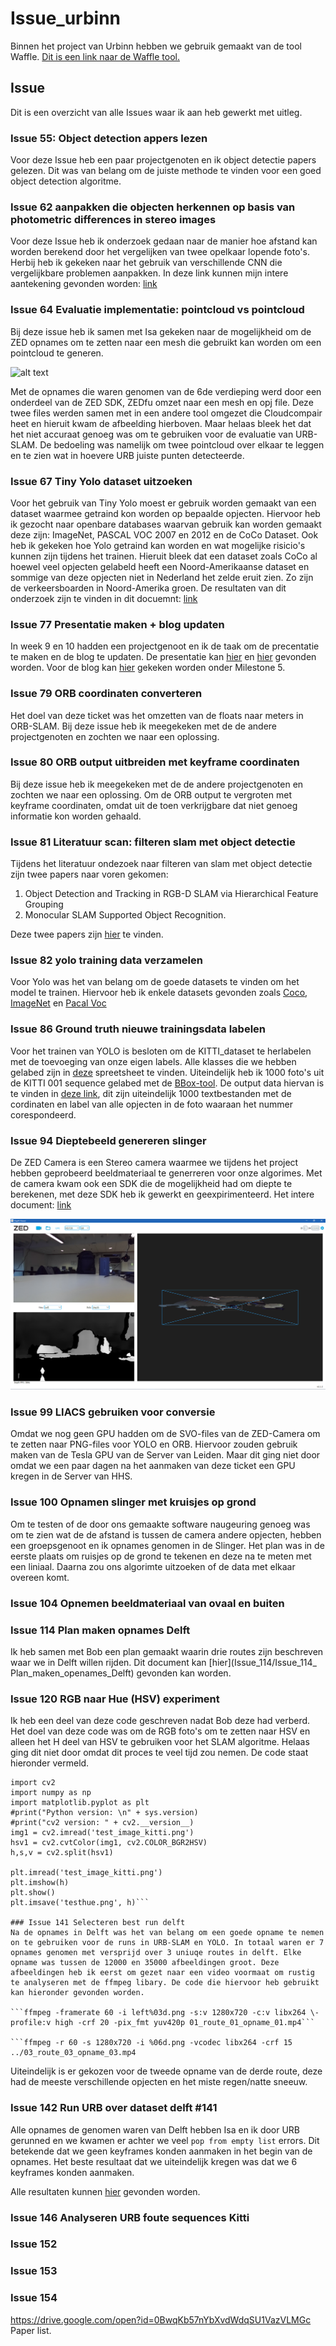 # Issue_urbinn
Binnen het project van Urbinn hebben we gebruik gemaakt van de tool Waffle. [Dit is een link naar de Waffle tool.](https://waffle.io/urbinn/urbinn)



## Issue
Dit is een overzicht van alle Issues waar ik aan heb gewerkt met uitleg.

### Issue 55: Object detection appers lezen
Voor deze Issue heb een paar projectgenoten en ik object detectie papers gelezen. Dit was van belang om de juiste methode te vinden voor een goed object detection algoritme. 


### Issue 62 aanpakken die objecten herkennen op basis van photometric differences in stereo images
Voor deze Issue heb ik onderzoek gedaan naar de manier hoe afstand kan worden berekend door het vergelijken van twee opelkaar lopende foto's. Herbij heb ik gekeken naar het gebruik van verschillende CNN die vergelijkbare problemen aanpakken. In deze link kunnen mijn intere aantekening gevonden worden: [link](Issue_62/Issue_62-photometric_differences_in_stereo_images.pdf)


### Issue 64 Evaluatie implementatie: pointcloud vs pointcloud

Bij deze issue heb ik samen met Isa gekeken naar de mogelijkheid om de ZED opnames om te zetten naar een mesh die gebruikt kan worden om een pointcloud te generen. 

![alt text](/Issue_64/3D_mesh_Slinger.png)

Met de opnames die waren genomen van de 6de verdieping werd door een onderdeel van de ZED SDK, ZEDfu omzet naar een mesh en opj file. Deze twee files werden samen met in een andere tool omgezet die Cloudcompair heet en hieruit kwam de afbeelding hierboven. Maar helaas bleek het dat het niet accuraat genoeg was om te gebruiken voor de evaluatie van URB-SLAM. De bedoeling was namelijk om twee pointcloud over elkaar te leggen en te zien wat in hoevere URB juiste punten detecteerde.  

### Issue 67 Tiny Yolo dataset uitzoeken
Voor het gebruik van Tiny Yolo moest er gebruik worden gemaakt van een dataset waarmee getraind kon worden op bepaalde opjecten. Hiervoor heb ik gezocht naar openbare databases waarvan gebruik kan worden gemaakt deze zijn: ImageNet, PASCAL VOC 2007 en 2012 en de CoCo Dataset. Ook heb ik gekeken hoe Yolo getraind kan worden en wat mogelijke risicio's kunnen zijn tijdens het trainen. Hieruit bleek dat een dataset zoals CoCo al hoewel veel opjecten gelabeld heeft een Noord-Amerikaanse dataset en sommige van deze opjecten niet in Nederland het zelde eruit zien. Zo zijn de verkeersboarden in Noord-Amerika groen.  De resultaten van dit onderzoek zijn te vinden in dit docuemnt: [link](Issue_67/Issue_67-Tiny_YOLO_datasets.pdf)

### Issue 77 Presentatie maken + blog updaten
In week 9 en 10 hadden een projectgenoot en ik de taak om de precentatie te maken en de blog te updaten. 
De presentatie kan [hier](/Presentatie/Week_9/Week_9-Presentatie.pdf) en [hier](/Presentatie/Week_10/Week_10-Presentatie.pdf) gevonden worden. Voor de blog kan [hier](https://kb74.github.io/urbinn/) gekeken worden onder Milestone 5.

### Issue 79 ORB coordinaten converteren
Het doel van deze ticket was het omzetten van de floats naar meters in ORB-SLAM. Bij deze issue heb ik meegekeken met de de andere projectgenoten en zochten we naar een oplossing. 

### Issue 80 ORB output uitbreiden met keyframe coordinaten	
Bij deze issue heb ik meegekeken met de de andere projectgenoten en zochten we naar een oplossing. Om de ORB output te vergroten met keyframe coordinaten, omdat uit de toen verkrijgbare dat niet genoeg informatie kon worden gehaald. 


### Issue 81 Literatuur scan: filteren slam met object detectie	
Tijdens het literatuur ondezoek naar filteren van slam met object detectie zijn twee papers naar voren gekomen: 
1.  Object Detection and Tracking in RGB-D SLAM via Hierarchical Feature Grouping
2. Monocular SLAM Supported Object Recognition.

Deze twee papers zijn [hier](https://drive.google.com/drive/folders/0B_afORSfPeRYdUJGdzVmd1R3aDg?usp=sharing) te vinden. 

### Issue 82 yolo training data verzamelen
Voor Yolo was het van belang om de goede datasets te vinden om het model te trainen. Hiervoor heb ik enkele datasets gevonden zoals [Coco](http://cocodataset.org/#home), [ImageNet](https://pjreddie.com/darknet/imagenet/) en [Pacal Voc](http://host.robots.ox.ac.uk/pascal/VOC/)

### Issue 86 Ground truth nieuwe trainingsdata labelen	
Voor het trainen van YOLO is besloten om de KITTI_dataset te herlabelen met de toevoeging van onze eigen labels. Alle klasses die we hebben gelabed zijn in [deze](https://docs.google.com/spreadsheets/d/1B9jabEJgo_CQKnJTPorHLHq5gcTB_onDxKndBN_Dj7I/edit?usp=sharing) spreetsheet te vinden. Uiteindelijk heb ik 1000 foto's uit de KITTI 001 sequence gelabed met de [BBox-tool](https://github.com/urbinn/BBox-Label-Tool/tree/updated_version_multi_class_no_examples). De output data hiervan is te vinden in [deze link](https://github.com/urbinn/BBox-Label-Tool/tree/images_1001_2000), dit zijn uiteindelijk 1000 textbestanden met de cordinaten en label van alle opjecten in de foto waaraan het nummer corespondeerd. 


### Issue 94 Dieptebeeld genereren slinger	
De ZED Camera is een Stereo camera waarmee we tijdens het project hebben geprobeerd beeldmateriaal te generreren voor onze algorimes. Met de camera kwam ook een SDK die de mogelijkheid had om diepte te berekenen, met deze SDK heb ik gewerkt en geexpirimenteerd. Het intere document: [link](Issue_94/Issue%2094.pdf)

![alt text](Issue_94/Issue_94.png)

### Issue 99 LIACS gebruiken voor conversie	
Omdat we nog geen GPU hadden om de SVO-files van de ZED-Camera om te zetten naar PNG-files voor YOLO en ORB. Hiervoor zouden gebruik maken van de Tesla GPU van de Server van Leiden. Maar dit ging niet door omdat we een paar dagen na het aanmaken van deze ticket een GPU kregen in de Server van HHS. 

### Issue 100 Opnamen slinger met kruisjes op grond	
Om te testen of de door ons gemaakte software naugeuring genoeg was om te zien wat de de afstand is tussen de camera andere opjecten, hebben een groepsgenoot en ik opnames genomen in de Slinger. Het plan was in de eerste plaats om ruisjes op de grond te tekenen en deze na te meten met een liniaal. Daarna zou ons algorimte uitzoeken of de data met elkaar overeen komt. 



### Issue 104 Opnemen beeldmateriaal van ovaal en buiten	



### Issue 114 Plan maken opnames Delft	
Ik heb samen met Bob een plan gemaakt waarin drie routes zijn beschreven waar we in Delft willen rijden. Dit document kan [hier](Issue_114/Issue_114_ Plan_maken_openames_Delft) gevonden kan worden. 


### Issue 120 RGB naar Hue (HSV) experiment	
Ik heb een deel van deze code geschreven nadat Bob deze had verberd. Het doel van deze code was om de RGB foto's om te zetten naar HSV en alleen het H deel van HSV te gebruiken voor het SLAM algoritme. Helaas ging dit niet door omdat dit proces te veel tijd zou nemen. De code staat hieronder vermeld. 

```import sys
import cv2
import numpy as np
import matplotlib.pyplot as plt
#print("Python version: \n" + sys.version)
#print("cv2 version: " + cv2.__version__)
img1 = cv2.imread('test_image_kitti.png')
hsv1 = cv2.cvtColor(img1, cv2.COLOR_BGR2HSV)
h,s,v = cv2.split(hsv1)

plt.imread('test_image_kitti.png')
plt.imshow(h)
plt.show()
plt.imsave('testhue.png', h)```

### Issue 141 Selecteren best run delft
Na de opnames in Delft was het van belang om een goede opname te nemen on te gebruiken voor de runs in URB-SLAM en YOLO. In totaal waren er 7 opnames genomen met versprijd over 3 uniuqe routes in delft. Elke opname was tussen de 12000 en 35000 afbeeldingen groot. Deze afbeeldingen heb ik eerst om gezet naar een video voormaat om rustig te analyseren met de ffmpeg libary. De code die hiervoor heb gebruikt kan hieronder gevonden worden. 

```ffmpeg -framerate 60 -i left%03d.png -s:v 1280x720 -c:v libx264 \-profile:v high -crf 20 -pix_fmt yuv420p 01_route_01_opname_01.mp4```

```ffmpeg -r 60 -s 1280x720 -i %06d.png -vcodec libx264 -crf 15 ../03_route_03_opname_03.mp4
```

Uiteindelijk is er gekozen voor de tweede opname van de derde route, deze had de meeste verschillende opjecten en het miste regen/natte sneeuw. 

### Issue 142 Run URB over dataset delft #141
Alle opnames de genomen waren van Delft hebben Isa en ik door URB gerunned en we kwamen er achter we veel ```pop from empty list``` errors. Dit betekende dat we geen keyframes konden aanmaken in het begin van de opnames. Het beste resultaat dat we uiteindelijk kregen was dat we 6 keyframes konden aanmaken. 

Alle resultaten kunnen [hier](Issue_142/Issue_142.md) gevonden worden. 

### Issue 146 Analyseren URB foute sequences Kitti



### Issue 152



### Issue 153



### Issue 154



https://drive.google.com/open?id=0BwqKb57nYbXvdWdqSU1VazVLMGc 
Paper list.
